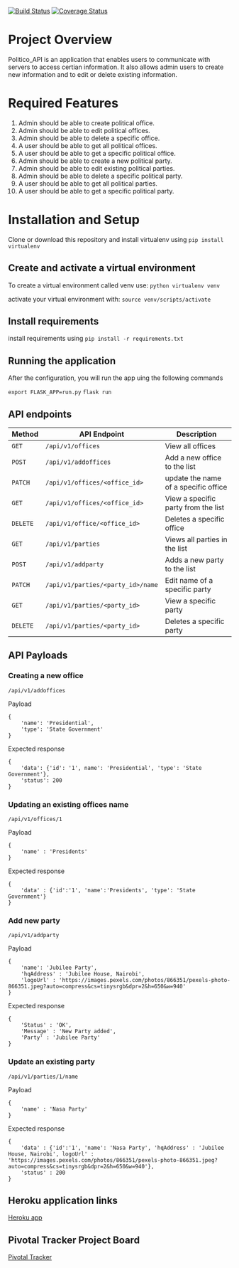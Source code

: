 [![Build Status](https://travis-ci.org/Kimaiyo077/Politico_API.svg?branch=develop)](https://travis-ci.org/Kimaiyo077/Politico_API) [![Coverage Status](https://coveralls.io/repos/github/Kimaiyo077/Politico_API/badge.svg?branch=develop)](https://coveralls.io/github/Kimaiyo077/Politico_API?branch=develop)

# Project Overview

Politico_API is an application that enables users to communicate with servers to access certian information. It also allows admin users to create new information and to edit or delete existing information.

# Required Features

1. Admin should be able to create political office.
2. Admin should be able to edit political offices.
3. Admin should be able to delete a specific office.
4. A user should be able to get all political offices.
5. A user should be able to get a specific political office.
6. Admin should be able to create a new political party.
7. Admin should be able to edit existing political parties.
8. Admin should be able to delete a specific political party.
9. A user should be able to get all political parties.
10. A user should be able to get a specific political party.

# Installation and Setup

Clone or download this repository and install virtualenv using `pip install virtualenv`

## Create and activate a virtual environment

To create a virtual environment called venv use:
`python virtualenv venv`

activate your virtual environment with:
`source venv/scripts/activate`

## Install requirements

install requirements using `pip install -r requirements.txt`

## Running the application

After the configuration, you will run the app uing the following commands

`export FLASK_APP=run.py`
`flask run`

## API endpoints

| Method  | API Endpoint                  | Description                   |
| ------- | ----------------------------- | ----------------------------- |
| `GET`   | `/api/v1/offices`             | View all offices              |
| `POST`  | `/api/v1/addoffices`          | Add a new office to the list  |
| `PATCH` | `/api/v1/offices/<office_id>` | update the name of a specific office |
| `GET`   | `/api/v1/offices/<office_id>` | View a specific party from the list |
| `DELETE`| `/api/v1/office/<office_id>`  | Deletes a specific office     |
| `GET`   | `/api/v1/parties`             | Views all parties in the list |
| `POST`  | `/api/v1/addparty`            | Adds a new party to the list  |
| `PATCH` | `/api/v1/parties/<party_id>/name` | Edit name of a specific party |
| `GET`   | `/api/v1/parties/<party_id>`  | View a specific party         |
| `DELETE`| `/api/v1/parties/<party_id>`  | Deletes a specific party      |

## API Payloads

### Creating a new office

`/api/v1/addoffices`

Payload

```
{
    'name': 'Presidential',
    'type': 'State Government'
}
```

Expected response

```
{
    'data': {'id': '1', name': 'Presidential', 'type': 'State Government'},
    'status': 200
}
```

### Updating an existing offices name

`/api/v1/offices/1`

Payload

```
{
    'name' : 'Presidents'
}
```

Expected response

```
{
    'data' : {'id':'1', 'name':'Presidents', 'type': 'State Government'}
}
```

### Add new party

`/api/v1/addparty`

Payload

```
{
    'name': 'Jubilee Party',
    'hqAddress' : 'Jubilee House, Nairobi',
    'logoUrl' : 'https://images.pexels.com/photos/866351/pexels-photo-866351.jpeg?auto=compress&cs=tinysrgb&dpr=2&h=650&w=940'
}
```

Expected response

```
{
    'Status' : 'OK',
    'Message' : 'New Party added',
    'Party' : 'Jubilee Party'
}
```

### Update an existing party

`/api/v1/parties/1/name`

Payload

```
{
    'name' : 'Nasa Party'
}
```

Expected response

```
{
    'data' : {'id':'1', 'name': 'Nasa Party', 'hqAddress' : 'Jubilee House, Nairobi', logoUrl' : 'https://images.pexels.com/photos/866351/pexels-photo-866351.jpeg?auto=compress&cs=tinysrgb&dpr=2&h=650&w=940'},
    'status' : 200
}
```

## Heroku application links

[Heroku app](https://isaac-politico-api-heroku.herokuapp.com/api/v1/offices)

## Pivotal Tracker Project Board

[Pivotal Tracker](https://www.pivotaltracker.com/n/projects/2241889)